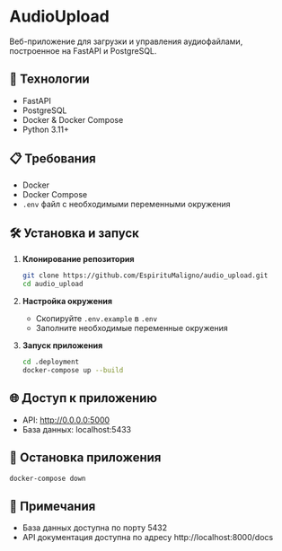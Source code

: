 # AudioUpload

Веб-приложение для загрузки и управления аудиофайлами, построенное на FastAPI и PostgreSQL.

## 🚀 Технологии

- FastAPI
- PostgreSQL
- Docker & Docker Compose
- Python 3.11+

## 📋 Требования

- Docker
- Docker Compose
- `.env` файл с необходимыми переменными окружения

## 🛠 Установка и запуск

1. **Клонирование репозитория**

   ```bash
   git clone https://github.com/EspirituMaligno/audio_upload.git
   cd audio_upload
   ```

2. **Настройка окружения**
   - Скопируйте `.env.example` в `.env`
   - Заполните необходимые переменные окружения

3. **Запуск приложения**

   ```bash
   cd .deployment
   docker-compose up --build
   ```

## 🌐 Доступ к приложению

- API: <http://0.0.0.0:5000>
- База данных: localhost:5433

## 🛑 Остановка приложения

```bash
docker-compose down
```

## 📝 Примечания

- База данных доступна по порту 5432
- API документация доступна по адресу http://localhost:8000/docs
